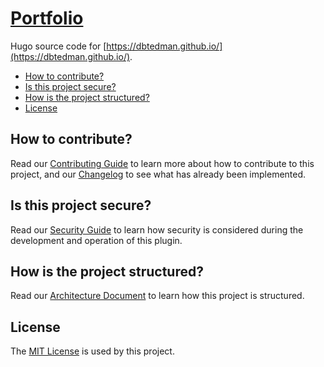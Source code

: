 # [Portfolio](https://github.com/dbtedman/portfolio)

Hugo source code for [https://dbtedman.github.io/](https://dbtedman.github.io/).

-   [How to contribute?](#how-to-contribute)
-   [Is this project secure?](#is-this-project-secure)
-   [How is the project structured?](#how-is-the-project-structured)
-   [License](#license)

## How to contribute?

Read our [Contributing Guide](CONTRIBUTING.md) to learn more about how to contribute to this project, and our [Changelog](CHANGELOG.md) to see what has already been implemented.

## Is this project secure?

Read our [Security Guide](SECURITY.md) to learn how security is considered during the development and operation of this
plugin.

## How is the project structured?

Read our [Architecture Document](ARCHITECTURE.md) to learn how this project is structured.

## License

The [MIT License](./LICENSE.md) is used by this project.
